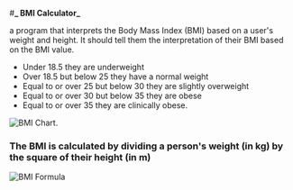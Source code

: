 #**_ BMI Calculator_**

a program that interprets the Body Mass Index (BMI) based on a user's weight and height.
It should tell them the interpretation of their BMI based on the BMI value.
*	Under 18.5 they are underweight
*	Over 18.5 but below 25 they have a normal weight
*	Equal to or over 25 but below 30 they are slightly overweight
*	Equal to or over 30 but below 35 they are obese
*	Equal to or over 35 they are clinically obese.

  ![BMI Chart.](https://www.healthequalsfreedom.com/wp-content/uploads/2019/03/BMI-Chart.gif)

### The BMI is calculated by dividing a person's weight (in kg) by the square of their height (in m)
![BMI Formula](https://www.thecalculatorsite.com/images/health/bmi-formula.png?ezimgfmt=ng%3Awebp%2Fngcb28%2Frs%3Adevice%2Frscb28-1)
